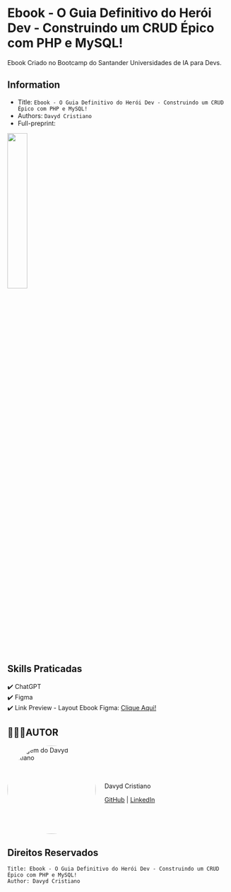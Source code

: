 Ebook - O Guia Definitivo do Herói Dev - Construindo um CRUD Épico com PHP e MySQL!
===

Ebook Criado no Bootcamp do Santander Universidades de IA para Devs.

## Information
- Title:  `Ebook - O Guia Definitivo do Herói Dev - Construindo um CRUD Épico com PHP e MySQL!`
- Authors:  `Davyd Cristiano`
- Full-preprint:

<img src="img/Página - 1.png" width="30%">


## Skills Praticadas
✔️ ChatGPT </br>
✔️ Figma </br>
✔️ Link Preview - Layout Ebook Figma: <a href="https://www.figma.com/proto/RxMeQzLxzMHTYsDcUrc6QP/Ebook---O-Guia-Definitivo-do-Her%C3%B3i-Dev%3A-Construindo-um-CRUD-%C3%89pico-com-PHP-e-MySQL?node-id=1-4&t=gMsfEyFYse9PfJFq-1&scaling=contain&page-id=0%3A1&content-scaling=fixed">Clique Aqui!</a>

## 👨🏻‍💻AUTOR
<div style="display: flex; align-items: center;">
  <img src="https://avatars.githubusercontent.com/u/53920878?s=400&u=66625844b1ac8cf54c403e0f30361182c3cb27e2&v=4" width="200" alt="Imagem do Davyd Cristiano" style="border-radius: 50%; margin-right: 20px;">
  <div>
  <p>Davyd Cristiano</p>
    <a href="https://github.com/davydcristiano">GitHub</a> |
    <a href="https://www.linkedin.com/in/davydcristiano/">LinkedIn</a>
  </div>
</div>



## Direitos Reservados
```
Title: Ebook - O Guia Definitivo do Herói Dev - Construindo um CRUD Épico com PHP e MySQL!
Author: Davyd Cristiano
```
